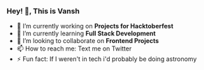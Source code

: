 ### Hey! 👋, This is Vansh

 - 🔭 I’m currently working on **Projects for Hacktoberfest**
 - 🌱 I’m currently learning **Full Stack Development**
 - 👯 I’m looking to collaborate on **Frontend Projects**
 - 📫 How to reach me: Text me on Twitter
 - ⚡ Fun fact: If I weren't in tech i'd probably be doing astronomy 
